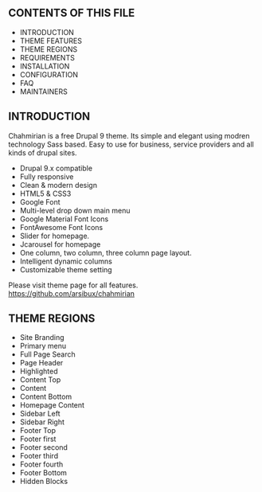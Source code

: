 
CONTENTS OF THIS FILE
---------------------

 * INTRODUCTION
 * THEME FEATURES
 * THEME REGIONS
 * REQUIREMENTS
 * INSTALLATION
 * CONFIGURATION
 * FAQ
 * MAINTAINERS
 
INTRODUCTION
------------
 Chahmirian is a free Drupal 9 theme. Its simple and elegant using modren technology Sass based. Easy to use for business, service providers and all kinds of drupal sites.

* Drupal 9.x compatible
* Fully responsive
* Clean & modern design
* HTML5 & CSS3
* Google Font
* Multi-level drop down main menu
* Google Material Font Icons
* FontAwesome Font Icons
* Slider for homepage.
* Jcarousel for homepage
* One column, two column, three column page layout.
* Intelligent dynamic columns
* Customizable theme setting

Please visit theme page for all features.
https://github.com/arsibux/chahmirian

THEME REGIONS
-------------
* Site Branding
* Primary menu
* Full Page Search
* Page Header
* Highlighted
* Content Top
* Content
* Content Bottom
* Homepage Content
* Sidebar Left
* Sidebar Right
* Footer Top
* Footer first
* Footer second
* Footer third
* Footer fourth
* Footer Bottom
* Hidden Blocks